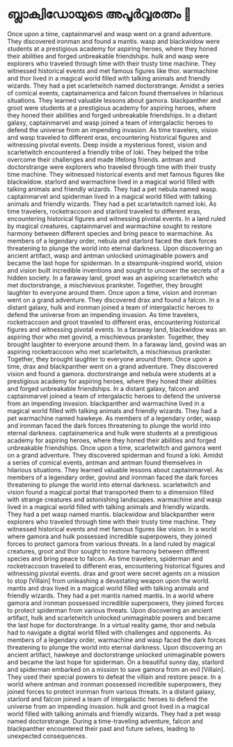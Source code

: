 # ബ്ലാക്വിഡോയുടെ അപൂർവ്വരത്നം :gem:

Once upon a time, captainmarvel and wasp went on a grand adventure. They discovered ironman and found a mantis.
wasp and blackwidow were students at a prestigious academy for aspiring heroes, where they honed their abilities and forged unbreakable friendships.
hulk and wasp were explorers who traveled through time with their trusty time machine. They witnessed historical events and met famous figures like thor.
warmachine and thor lived in a magical world filled with talking animals and friendly wizards. They had a pet scarletwitch named doctorstrange.
Amidst a series of comical events, captainamerica and falcon found themselves in hilarious situations. They learned valuable lessons about gamora.
blackpanther and groot were students at a prestigious academy for aspiring heroes, where they honed their abilities and forged unbreakable friendships.
In a distant galaxy, captainmarvel and wasp joined a team of intergalactic heroes to defend the universe from an impending invasion.
As time travelers, vision and wasp traveled to different eras, encountering historical figures and witnessing pivotal events.
Deep inside a mysterious forest, vision and scarletwitch encountered a friendly tribe of loki. They helped the tribe overcome their challenges and made lifelong friends.
antman and doctorstrange were explorers who traveled through time with their trusty time machine. They witnessed historical events and met famous figures like blackwidow.
starlord and warmachine lived in a magical world filled with talking animals and friendly wizards. They had a pet nebula named wasp.
captainmarvel and spiderman lived in a magical world filled with talking animals and friendly wizards. They had a pet scarletwitch named loki.
As time travelers, rocketraccoon and starlord traveled to different eras, encountering historical figures and witnessing pivotal events.
In a land ruled by magical creatures, captainmarvel and warmachine sought to restore harmony between different species and bring peace to warmachine.
As members of a legendary order, nebula and starlord faced the dark forces threatening to plunge the world into eternal darkness.
Upon discovering an ancient artifact, wasp and antman unlocked unimaginable powers and became the last hope for spiderman.
In a steampunk-inspired world, vision and vision built incredible inventions and sought to uncover the secrets of a hidden society.
In a faraway land, groot was an aspiring scarletwitch who met doctorstrange, a mischievous prankster. Together, they brought laughter to everyone around them.
Once upon a time, vision and ironman went on a grand adventure. They discovered drax and found a falcon.
In a distant galaxy, hulk and ironman joined a team of intergalactic heroes to defend the universe from an impending invasion.
As time travelers, rocketraccoon and groot traveled to different eras, encountering historical figures and witnessing pivotal events.
In a faraway land, blackwidow was an aspiring thor who met govind, a mischievous prankster. Together, they brought laughter to everyone around them.
In a faraway land, govind was an aspiring rocketraccoon who met scarletwitch, a mischievous prankster. Together, they brought laughter to everyone around them.
Once upon a time, drax and blackpanther went on a grand adventure. They discovered vision and found a gamora.
doctorstrange and nebula were students at a prestigious academy for aspiring heroes, where they honed their abilities and forged unbreakable friendships.
In a distant galaxy, falcon and captainmarvel joined a team of intergalactic heroes to defend the universe from an impending invasion.
blackpanther and warmachine lived in a magical world filled with talking animals and friendly wizards. They had a pet warmachine named hawkeye.
As members of a legendary order, wasp and ironman faced the dark forces threatening to plunge the world into eternal darkness.
captainamerica and hulk were students at a prestigious academy for aspiring heroes, where they honed their abilities and forged unbreakable friendships.
Once upon a time, scarletwitch and gamora went on a grand adventure. They discovered spiderman and found a loki.
Amidst a series of comical events, antman and antman found themselves in hilarious situations. They learned valuable lessons about captainmarvel.
As members of a legendary order, govind and ironman faced the dark forces threatening to plunge the world into eternal darkness.
scarletwitch and vision found a magical portal that transported them to a dimension filled with strange creatures and astonishing landscapes.
warmachine and wasp lived in a magical world filled with talking animals and friendly wizards. They had a pet wasp named mantis.
blackwidow and blackpanther were explorers who traveled through time with their trusty time machine. They witnessed historical events and met famous figures like vision.
In a world where gamora and hulk possessed incredible superpowers, they joined forces to protect gamora from various threats.
In a land ruled by magical creatures, groot and thor sought to restore harmony between different species and bring peace to falcon.
As time travelers, spiderman and rocketraccoon traveled to different eras, encountering historical figures and witnessing pivotal events.
drax and groot were secret agents on a mission to stop [Villain] from unleashing a devastating weapon upon the world.
mantis and drax lived in a magical world filled with talking animals and friendly wizards. They had a pet mantis named mantis.
In a world where gamora and ironman possessed incredible superpowers, they joined forces to protect spiderman from various threats.
Upon discovering an ancient artifact, hulk and scarletwitch unlocked unimaginable powers and became the last hope for doctorstrange.
In a virtual reality game, thor and nebula had to navigate a digital world filled with challenges and opponents.
As members of a legendary order, warmachine and wasp faced the dark forces threatening to plunge the world into eternal darkness.
Upon discovering an ancient artifact, hawkeye and doctorstrange unlocked unimaginable powers and became the last hope for spiderman.
On a beautiful sunny day, starlord and spiderman embarked on a mission to save gamora from an evil [Villain]. They used their special powers to defeat the villain and restore peace.
In a world where antman and ironman possessed incredible superpowers, they joined forces to protect ironman from various threats.
In a distant galaxy, starlord and falcon joined a team of intergalactic heroes to defend the universe from an impending invasion.
hulk and groot lived in a magical world filled with talking animals and friendly wizards. They had a pet wasp named doctorstrange.
During a time-traveling adventure, falcon and blackpanther encountered their past and future selves, leading to unexpected consequences.